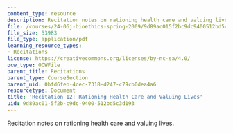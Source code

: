 ```yaml
---
content_type: resource
description: Recitation notes on rationing health care and valuing lives.
file: /courses/24-06j-bioethics-spring-2009/9d89ac015f2bc9dc9400512bd5c3d193_MIT24_06Js09_rec12.pdf
file_size: 53983
file_type: application/pdf
learning_resource_types:
- Recitations
license: https://creativecommons.org/licenses/by-nc-sa/4.0/
ocw_type: OCWFile
parent_title: Recitations
parent_type: CourseSection
parent_uid: 0bfd6feb-4cec-7318-d247-c79cb0dea4a6
resourcetype: Document
title: 'Recitation 12: Rationing Health Care and Valuing Lives'
uid: 9d89ac01-5f2b-c9dc-9400-512bd5c3d193
---
```

Recitation notes on rationing health care and valuing lives.